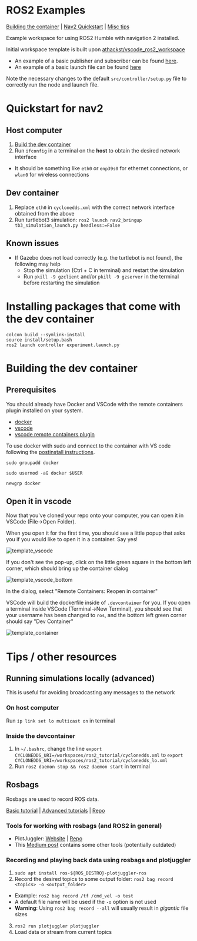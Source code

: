 # ROS2 Examples
[Building the container](#building-the-dev-container) | [Nav2 Quickstart](#quickstart-for-nav2) | [Misc tips](#tips--other-resources)

Example workspace for using ROS2 Humble with navigation 2 installed. 

Initial workspace template is built upon [athackst/vscode_ros2_workspace](https://github.com/athackst/vscode_ros2_workspace)

* An example of a basic publisher and subscriber can be found [here](src/controller/controller/controller.py).
* An example of a basic launch file can be found [here](src/controller/launch/experiment.launch.py)

Note the necessary changes to the default `src/controller/setup.py` file to correctly run the node and launch file.

# Quickstart for nav2
## Host computer
1. [Build the dev container](#building-the-dev-container)
2. Run `ifconfig` in a terminal on the **host** to obtain the desired network interface 
  - It should be something like `eth0` or `enp39s0` for ethernet connections, or `wlan0` for wireless connections

## Dev container
1. Replace `eth0` in `cyclonedds.xml` with the correct network interface obtained from the above
2. Run turtlebot3 simulation: `ros2 launch nav2_bringup tb3_simulation_launch.py headless:=False`

## Known issues
- If Gazebo does not load correctly (e.g. the turtlebot is not found), the following may help
  - Stop the simulation (Ctrl + C in terminal) and restart the simulation
  - Run `pkill -9 gzclient` and/or `pkill -9 gzserver` in the terminal before restarting the simulation

# Installing packages that come with the dev container
```
colcon build --symlink-install
source install/setup.bash
ros2 launch controller experiment.launch.py
```

# Building the dev container

## Prerequisites

You should already have Docker and VSCode with the remote containers plugin installed on your system.

* [docker](https://docs.docker.com/engine/install/)
* [vscode](https://code.visualstudio.com/)
* [vscode remote containers plugin](https://marketplace.visualstudio.com/items?itemName=ms-vscode-remote.remote-containers)

To use docker with sudo and connect to the container with VS code following the [postinstall instructions](https://docs.docker.com/engine/install/linux-postinstall/).

`sudo groupadd docker`

`sudo usermod -aG docker $USER`

`newgrp docker`

## Open it in vscode

Now that you've cloned your repo onto your computer, you can open it in VSCode (File->Open Folder). 

When you open it for the first time, you should see a little popup that asks you if you would like to open it in a container.  Say yes!

![template_vscode](https://user-images.githubusercontent.com/6098197/91332551-36898100-e781-11ea-9080-729964373719.png)

If you don't see the pop-up, click on the little green square in the bottom left corner, which should bring up the container dialog

![template_vscode_bottom](https://user-images.githubusercontent.com/6098197/91332638-5d47b780-e781-11ea-9fb6-4d134dbfc464.png)

In the dialog, select "Remote Containers: Reopen in container"

VSCode will build the dockerfile inside of `.devcontainer` for you.  If you open a terminal inside VSCode (Terminal->New Terminal), you should see that your username has been changed to `ros`, and the bottom left green corner should say "Dev Container"

![template_container](https://user-images.githubusercontent.com/6098197/91332895-adbf1500-e781-11ea-8afc-7a22a5340d4a.png)

# Tips / other resources
## Running simulations locally (advanced)
This is useful for avoiding broadcasting any messages to the network

### On host computer
Run `ip link set lo multicast on` in terminal

### Inside the devcontainer
1. In `~/.bashrc`, change the line `export CYCLONEDDS_URI=/workspaces/ros2_tutorial/cyclonedds.xml` to `export CYCLONEDDS_URI=/workspaces/ros2_tutorial/cyclonedds_lo.xml`
2. Run `ros2 daemon stop && ros2 daemon start` in terminal

## Rosbags
Rosbags are used to record ROS data.

[Basic tutorial](https://docs.ros.org/en/humble/Tutorials/Beginner-CLI-Tools/Recording-And-Playing-Back-Data/Recording-And-Playing-Back-Data.html) | [Advanced tutorials](https://docs.ros.org/en/humble/Tutorials/Advanced.html) | [Repo](https://github.com/ros2/rosbag2)

### Tools for working with rosbags (and ROS2 in general)
- PlotJuggler: [Website](https://plotjuggler.io/) | [Repo](https://github.com/facontidavide/PlotJuggler)
- This [Medium post](https://medium.com/evocargo/9-awesome-open-source-tools-to-manage-your-rosbags-b350fdb651c8) contains some other tools (potentially outdated)

### Recording and playing back data using rosbags and plotjuggler
1. `sudo apt install ros-${ROS_DISTRO}-plotjuggler-ros` 
2. Record the desired topics to some output folder: `ros2 bag record <topics> -o <output_folder>`
  - Example: `ros2 bag record /tf /cmd_vel -o test`
  - A default file name will be used if the `-o` option is not used
  - **Warning**: Using `ros2 bag record --all` will usually result in _gigantic_ file sizes
3. `ros2 run plotjuggler plotjuggler`
4. Load data or stream from current topics
